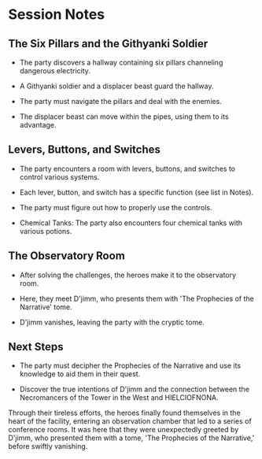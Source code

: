 # Session Notes

## The Six Pillars and the Githyanki Soldier

- The party discovers a hallway containing six pillars channeling dangerous electricity.

- A Githyanki soldier and a displacer beast guard the hallway.

- The party must navigate the pillars and deal with the enemies.

- The displacer beast can move within the pipes, using them to its advantage.

## Levers, Buttons, and Switches

- The party encounters a room with levers, buttons, and switches to control various systems.

- Each lever, button, and switch has a specific function (see list in Notes).

- The party must figure out how to properly use the controls.

- Chemical Tanks: The party also encounters four chemical tanks with various potions.

## The Observatory Room

- After solving the challenges, the heroes make it to the observatory room.

- Here, they meet D'jimm, who presents them with 'The Prophecies of the Narrative' tome.

- D'jimm vanishes, leaving the party with the cryptic tome.

## Next Steps

- The party must decipher the Prophecies of the Narrative and use its knowledge to aid them in their quest.

- Discover the true intentions of D'jimm and the connection between the Necromancers of the Tower in the West and HIELCIOFNONA.



Through their tireless efforts, the heroes finally found themselves in the heart of the facility, entering an observation chamber that led to a series of conference rooms. It was here that they were unexpectedly greeted by D'jimm, who presented them with a tome, 'The Prophecies of the Narrative,' before swiftly vanishing.